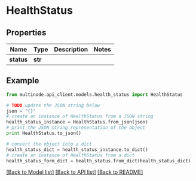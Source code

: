# HealthStatus


## Properties
Name | Type | Description | Notes
------------ | ------------- | ------------- | -------------
**status** | **str** |  | 

## Example

```python
from multinode.api_client.models.health_status import HealthStatus

# TODO update the JSON string below
json = "{}"
# create an instance of HealthStatus from a JSON string
health_status_instance = HealthStatus.from_json(json)
# print the JSON string representation of the object
print HealthStatus.to_json()

# convert the object into a dict
health_status_dict = health_status_instance.to_dict()
# create an instance of HealthStatus from a dict
health_status_form_dict = health_status.from_dict(health_status_dict)
```
[[Back to Model list]](../README.md#documentation-for-models) [[Back to API list]](../README.md#documentation-for-api-endpoints) [[Back to README]](../README.md)


